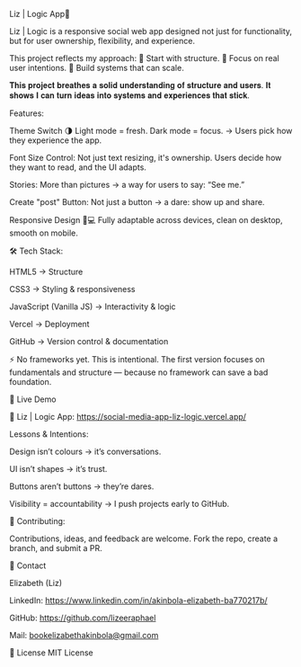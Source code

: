 Liz | Logic App🚀

Liz | Logic is a responsive social web app designed not just for functionality, but for user ownership, flexibility, and experience.

This project reflects my approach:
🔹 Start with structure.
🔹 Focus on real user intentions.
🔹 Build systems that can scale.

𝐓𝐡𝐢𝐬 𝐩𝐫𝐨𝐣𝐞𝐜𝐭 𝐛𝐫𝐞𝐚𝐭𝐡𝐞𝐬 𝐚 𝐬𝐨𝐥𝐢𝐝 𝐮𝐧𝐝𝐞𝐫𝐬𝐭𝐚𝐧𝐝𝐢𝐧𝐠 𝐨𝐟 𝐬𝐭𝐫𝐮𝐜𝐭𝐮𝐫𝐞 𝐚𝐧𝐝 𝐮𝐬𝐞𝐫𝐬. 𝐈𝐭 𝐬𝐡𝐨𝐰𝐬 𝐈 𝐜𝐚𝐧 𝐭𝐮𝐫𝐧 𝐢𝐝𝐞𝐚𝐬 𝐢𝐧𝐭𝐨 𝐬𝐲𝐬𝐭𝐞𝐦𝐬 𝐚𝐧𝐝 𝐞𝐱𝐩𝐞𝐫𝐢𝐞𝐧𝐜𝐞𝐬 𝐭𝐡𝐚𝐭 𝐬𝐭𝐢𝐜𝐤.


Features:

Theme Switch 🌗
Light mode = fresh.
Dark mode = focus.
→ Users pick how they experience the app.

Font Size Control:
Not just text resizing, it's ownership.
Users decide how they want to read, and the UI adapts.

Stories:
More than pictures → a way for users to say: “See me.”

Create "post" Button:
Not just a button → a dare: show up and share.

Responsive Design 📱💻
Fully adaptable across devices, clean on desktop, smooth on mobile.

🛠️ Tech Stack:

HTML5 → Structure

CSS3 → Styling & responsiveness

JavaScript (Vanilla JS) → Interactivity & logic

Vercel → Deployment

GitHub → Version control & documentation

⚡ No frameworks yet. This is intentional. The first version focuses on fundamentals and structure — because no framework can save a bad foundation.

🚀 Live Demo

🔗 Liz | Logic App: https://social-media-app-liz-logic.vercel.app/

Lessons & Intentions:

Design isn’t colours → it’s conversations.

UI isn’t shapes → it’s trust.

Buttons aren’t buttons → they’re dares.

Visibility = accountability → I push projects early to GitHub.


🤝 Contributing:

Contributions, ideas, and feedback are welcome.
Fork the repo, create a branch, and submit a PR.

📧 Contact

Elizabeth (Liz)

LinkedIn: https://www.linkedin.com/in/akinbola-elizabeth-ba770217b/

GitHub: https://github.com/lizeeraphael

Mail: bookelizabethakinbola@gmail.com

📄 License
MIT License
